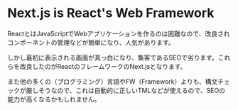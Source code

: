 # Next.js is React's Web Framework

ReactとはJavaScriptでWebアプリケーションを作るのは困難なので、改良されコンポーネントの管理などが簡単になり、人気があります。

しかし最初に表示される画面が真っ白になり、集客であるSEOで劣ります。これらを改良したのがReactのフレームワークのNext.jsとなります。

また他の多くの（プログラミング）言語やFW（Framework）よりも、構文チェックが厳しそうなので、これは自動的に正しいTMLなどが使えるので、SEOの能力が高くなるかもしれません。
